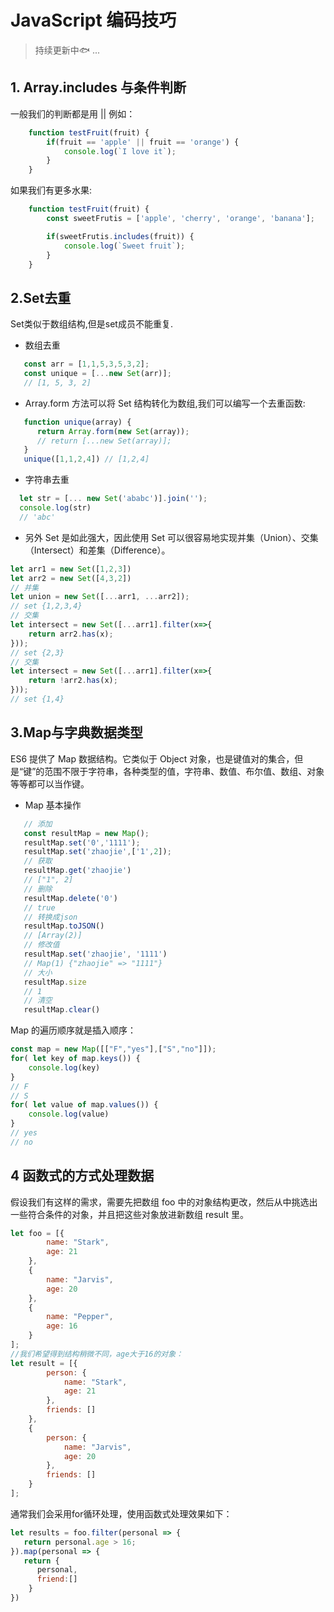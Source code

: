 # JavaScript 编码技巧 
 
> 持续更新中:fish: ... 

## 1. Array.includes 与条件判断

一般我们的判断都是用 || 例如：

```JavaScript
    function testFruit(fruit) {
        if(fruit == 'apple' || fruit == 'orange') {
            console.log(`I love it`);
        }
    }
```

如果我们有更多水果:

``` JavaScript
    function testFruit(fruit) {
        const sweetFrutis = ['apple', 'cherry', 'orange', 'banana'];

        if(sweetFrutis.includes(fruit)) {
            console.log(`Sweet fruit`);
        }
    }
```
## 2.Set去重

Set类似于数组结构,但是set成员不能重复.
* 数组去重

```JavaScript
   const arr = [1,1,5,3,5,3,2];
   const unique = [...new Set(arr)];
   // [1, 5, 3, 2]
```
* Array.form 方法可以将 Set 结构转化为数组,我们可以编写一个去重函数:
```js
   function unique(array) {
      return Array.form(new Set(array));
      // return [...new Set(array)];
   }
   unique([1,1,2,4]) // [1,2,4]
```
* 字符串去重
```js
  let str = [... new Set('ababc')].join('');
  console.log(str)
  // 'abc'
```
* 另外 Set 是如此强大，因此使用 Set 可以很容易地实现并集（Union）、交集（Intersect）和差集（Difference）。
```js
let arr1 = new Set([1,2,3])
let arr2 = new Set([4,3,2])
// 并集
let union = new Set([...arr1, ...arr2]);
// set {1,2,3,4} 
// 交集
let intersect = new Set([...arr1].filter(x=>{
	return arr2.has(x);
}));
// set {2,3}
// 交集
let intersect = new Set([...arr1].filter(x=>{
	return !arr2.has(x);
}));
// set {1,4}
```
## 3.Map与字典数据类型
ES6 提供了 Map 数据结构。它类似于 Object 对象，也是键值对的集合，但是“键”的范围不限于字符串，各种类型的值，字符串、数值、布尔值、数组、对象等等都可以当作键。
* Map 基本操作
```js
   // 添加
   const resultMap = new Map();
   resultMap.set('0','1111');
   resultMap.set('zhaojie',['1',2]);
   // 获取
   resultMap.get('zhaojie')
   // ["1", 2]
   // 删除
   resultMap.delete('0')
   // true
   // 转换成json
   resultMap.toJSON()
   // [Array(2)]
   // 修改值
   resultMap.set('zhaojie', '1111')
   // Map(1) {"zhaojie" => "1111"}
   // 大小
   resultMap.size
   // 1
   // 清空
   resultMap.clear()
```
Map 的遍历顺序就是插入顺序：
```js
const map = new Map([["F","yes"],["S","no"]]);
for( let key of map.keys()) {
    console.log(key)
} 
// F
// S
for( let value of map.values()) {
    console.log(value)
} 
// yes
// no
```
## 4 函数式的方式处理数据
假设我们有这样的需求，需要先把数组 foo 中的对象结构更改，然后从中挑选出一些符合条件的对象，并且把这些对象放进新数组 result 里。
```js
let foo = [{
        name: "Stark",
        age: 21
    },
    {
        name: "Jarvis",
        age: 20
    },
    {
        name: "Pepper",
        age: 16
    }
];
//我们希望得到结构稍微不同，age大于16的对象：
let result = [{
        person: {
            name: "Stark",
            age: 21
        },
        friends: []
    },
    {
        person: {
            name: "Jarvis",
            age: 20
        },
        friends: []
    }
];
```
通常我们会采用for循环处理，使用函数式处理效果如下：
```js
let results = foo.filter(personal => {
   return personal.age > 16;
}).map(personal => {
   return {
      personal,
      friend:[]
    }
})
```




